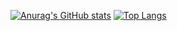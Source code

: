 [![Anurag's GitHub stats](https://github-readme-stats.vercel.app/api?username=Triet1705&theme=one_dark_pro)](https://github.com/anuraghazra/github-readme-stats)
[![Top Langs](https://github-readme-stats.vercel.app/api/top-langs/?username=Triet1705&theme=one_dark_pro&size_weight=0.5&count_weight=0.5)](https://github.com/anuraghazra/github-readme-stats)
